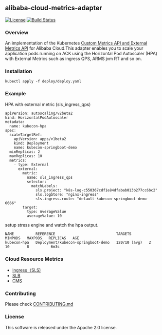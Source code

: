 ## alibaba-cloud-metrics-adapter 

[![License](https://img.shields.io/badge/license-Apache%202-4EB1BA.svg)](https://www.apache.org/licenses/LICENSE-2.0.html)
[![Build Status](https://travis-ci.org/AliyunContainerService/alibaba-cloud-metrics-adapter.svg?branch=master)](https://travis-ci.org/AliyunContainerService/alibaba-cloud-metrics-adapter)


###  Overview 
An implementation of the Kubernetes [Custom Metrics API and External Metrics API](https://kubernetes.io/docs/tasks/run-application/horizontal-pod-autoscale/#support-for-metrics-apis) for Alibaba Cloud.This adapter enables you to scale your application pods running on ACK using the Horizontal Pod Autoscaler (HPA) with External Metrics such as ingress QPS, ARMS jvm RT and so on.

### Installation 
```$xslt
kubectl apply -f deploy/deploy.yaml 
```
### Example 
HPA with external metric (sls_ingress_qps)
```$xslt
apiVersion: autoscaling/v2beta2
kind: HorizontalPodAutoscaler
metadata:
  name: kubecon-hpa
spec:
  scaleTargetRef:
    apiVersion: apps/v1beta2
    kind: Deployment
    name: kubecon-springboot-demo
  minReplicas: 2
  maxReplicas: 10
  metrics:
    - type: External
      external:
        metric:
          name: sls_ingress_qps
          selector:
            matchLabels:
              sls.project: "k8s-log-c550367cdf1e84dfabab013b277cc6bc2"
              sls.logStore: "nginx-ingress"
              sls.ingress.route: "default-kubecon-springboot-demo-6666"
        target:
          type: AverageValue
          averageValue: 10
```
setup stress engine and watch the hpa output.

```$xslt
NAME          REFERENCE                            TARGETS      MINPODS   MAXPODS   REPLICAS   AGE
kubecon-hpa   Deployment/kubecon-springboot-demo   120/10 (avg)   2         10        8          6m3s
```

### Cloud Resource Metrics   
* <a href="docs/metrics/sls.md">Ingress（SLS)</a>
* <a href="docs/metrics/slb.md">SLB</a>
* <a href="docs/metrics/cms.md">CMS</a>


### Contributing 
Please check <a href="docs/CONTRIBUTING.md">CONTRIBUTING.md</a>

### License 
This software is released under the Apache 2.0 license.
